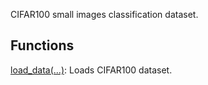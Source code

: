 CIFAR100 small images classification dataset.
## Functions
[load_data(...)](https://tensorflow.google.cn/api_docs/python/tf/keras/datasets/cifar100/load_data): Loads CIFAR100 dataset.

